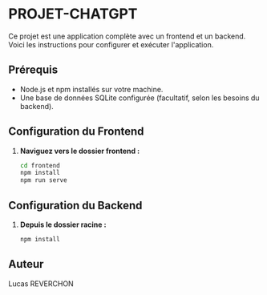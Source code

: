# PROJET-CHATGPT

Ce projet est une application complète avec un frontend et un backend. Voici les instructions pour configurer et exécuter l'application.

## Prérequis

- Node.js et npm installés sur votre machine.
- Une base de données SQLite configurée (facultatif, selon les besoins du backend).

## Configuration du Frontend

1. **Naviguez vers le dossier frontend :**

   ```bash
   cd frontend
   npm install
   npm run serve

## Configuration du Backend

1. **Depuis le dossier racine :**

    ```bash
    npm install

## Auteur

Lucas REVERCHON






